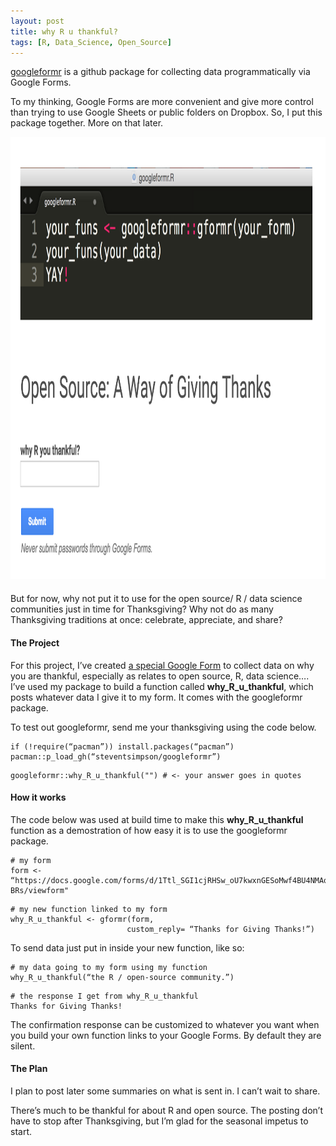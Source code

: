 ```yaml
---
layout: post
title: why R u thankful?
tags: [R, Data_Science, Open_Source]
---
```




[googleformr](https://github.com/data-steve/googleformr) is a github
package for collecting data programmatically via Google Forms.

To my thinking, Google Forms are more convenient and give more control
than trying to use Google Sheets or public folders on Dropbox. So, I put
this package together. More on that later.

<div  style="max-width: 1020px; max-height: 707px; padding-bottom: 1.8%;">



<img src="/images/google_forms.png"   width="1020" height="707">

</div>


But for now, why not put it to use for the open source/ R / data science
communities just in time for Thanksgiving? Why not do as many
Thanksgiving traditions at once: celebrate, appreciate, and share?

#### The Project 

For this project, I’ve created [a special Google
Form](https://docs.google.com/forms/d/1Ttl_SGI1cjRHSw_oU7kwxnGESoMwf4BU4NMAqPA-BRs/viewform)
to collect data on why you are thankful, especially as relates to open
source, R, data science…. I’ve used my package to build a function
called **why\_R\_u\_thankful**, which posts whatever data I give it to
my form. It comes with the googleformr package.

To test out googleformr, send me your thanksgiving using the code below.

```
if (!require(“pacman”)) install.packages(“pacman”)
pacman::p_load_gh(“steventsimpson/googleformr”)
```

```
googleformr::why_R_u_thankful("") # <- your answer goes in quotes
```

#### How it works 

The code below was used at build time to make this
**why\_R\_u\_thankful** function as a demostration of how easy it is to
use the googleformr package.

``` 
# my form
form <- “https://docs.google.com/forms/d/1Ttl_SGI1cjRHSw_oU7kwxnGESoMwf4BU4NMAqPA-BRs/viewform"
```

``` 
# my new function linked to my form
why_R_u_thankful <- gformr(form,
                          custom_reply= “Thanks for Giving Thanks!”)
```

To send data just put in inside your new function, like so:

``` 
# my data going to my form using my function
why_R_u_thankful(“the R / open-source community.”)
```

``` 
# the response I get from why_R_u_thankful
Thanks for Giving Thanks!
```

The confirmation response can be customized to whatever you want when
you build your own function links to your Google Forms. By default they
are silent.

#### The Plan 

I plan to post later some summaries on what is sent in. I can’t wait to
share.

There’s much to be thankful for about R and open source. The posting
don’t have to stop after Thanksgiving, but I’m glad for the seasonal
impetus to start.
